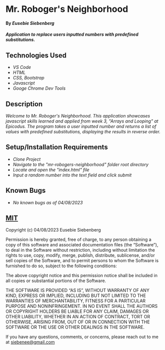 # Mr. Roboger's Neighborhood

#### By _Eusebie Siebenberg_

#### _Application to replace users inputted numbers with predefined substitutions._

## Technologies Used

* _VS Code_
* _HTML_
* _CSS, Bootstrap_
* _Javascript_
* _Googe Chrome Dev Tools_

## Description

_Welcome to Mr. Roboger's Neighborhood. This application showcases javascript skills learned and applied from week 3, "Arrays and Looping" at Epicodus. The program takes a user inputted number and returns a list of values with predefined substitutions, displaying the results in reverse order._

## Setup/Installation Requirements

* _Clone Project_
* _Navigate to the "mr-robogers-neighborhood" folder root directory_
* _Locate and open the "index.html" file_
* _Input a random number into the text field and click submit_

## Known Bugs

* _No known bugs as of 04/08/2023_

## [MIT](https://opensource.org/license/mit/)

Copyright (c) 04/08/2023 Eusebie Siebenberg

Permission is hereby granted, free of charge, to any person obtaining a copy of this software and associated documentation files (the “Software”), to deal in the Software without restriction, including without limitation the rights to use, copy, modify, merge, publish, distribute, sublicense, and/or sell copies of the Software, and to permit persons to whom the Software is furnished to do so, subject to the following conditions:

The above copyright notice and this permission notice shall be included in all copies or substantial portions of the Software.

THE SOFTWARE IS PROVIDED “AS IS”, WITHOUT WARRANTY OF ANY KIND, EXPRESS OR IMPLIED, INCLUDING BUT NOT LIMITED TO THE WARRANTIES OF MERCHANTABILITY, FITNESS FOR A PARTICULAR PURPOSE AND NONINFRINGEMENT. IN NO EVENT SHALL THE AUTHORS OR COPYRIGHT HOLDERS BE LIABLE FOR ANY CLAIM, DAMAGES OR OTHER LIABILITY, WHETHER IN AN ACTION OF CONTRACT, TORT OR OTHERWISE, ARISING FROM, OUT OF OR IN CONNECTION WITH THE SOFTWARE OR THE USE OR OTHER DEALINGS IN THE SOFTWARE.

If you have any questions, comments, or concerns, please reach out to me at siebenee@gmail.com